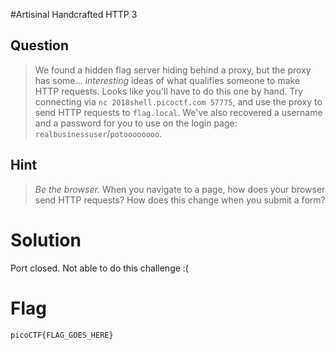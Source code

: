 #Artisinal Handcrafted HTTP 3 
## Question
>We found a hidden flag server hiding behind a proxy, but the proxy has some... _interesting_ ideas of what qualifies someone to make HTTP requests. Looks like you'll have to do this one by hand. Try connecting via `nc 2018shell.picoctf.com 57775`, and use the proxy to send HTTP requests to `flag.local`. We've also recovered a username and a password for you to use on the login page: `realbusinessuser`/`potoooooooo`. 

## Hint
>_Be the browser._ When you navigate to a page, how does your browser send HTTP requests? How does this change when you submit a form?

# Solution
Port closed. Not able to do this challenge :(

# Flag
`picoCTF{FLAG_GOES_HERE}`
